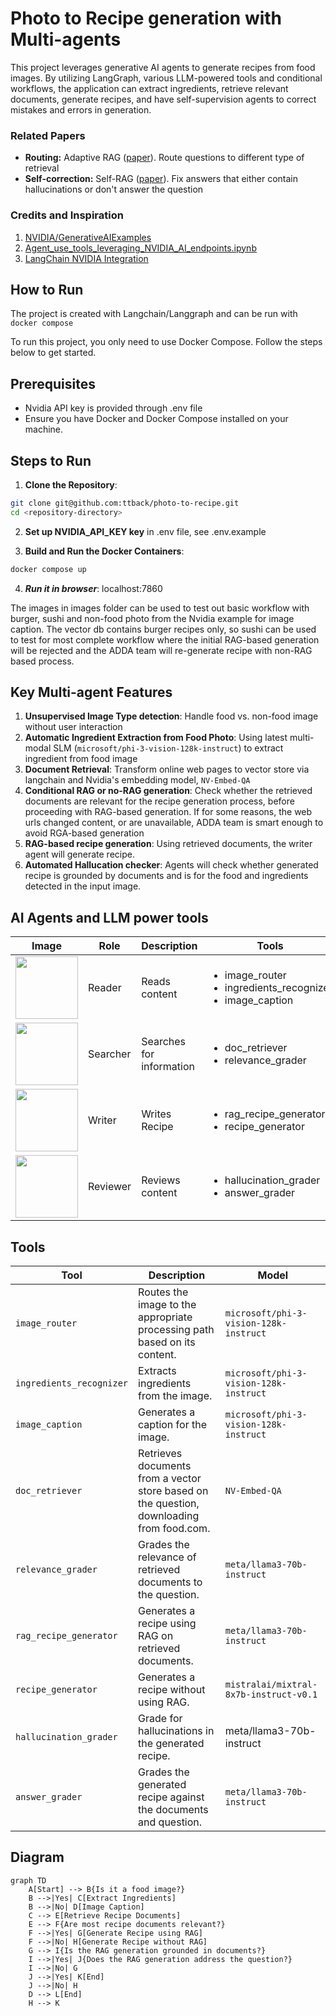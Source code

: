 # Photo to Recipe generation with Multi-agents

This project leverages generative AI agents to generate recipes from food images. By utilizing ️LangGraph, various LLM-powered tools and conditional workflows, the application can extract ingredients, retrieve relevant documents, generate recipes, and have self-supervision agents to correct mistakes and errors in generation.  

### Related Papers
- **Routing:** Adaptive RAG ([paper](https://arxiv.org/abs/2403.14403)). Route questions to different type of retrieval 
- **Self-correction:** Self-RAG ([paper](https://arxiv.org/abs/2310.11511)). Fix answers that either contain hallucinations or don't answer the question

### Credits and Inspiration
1. [NVIDIA/GenerativeAIExamples](https://github.com/NVIDIA/GenerativeAIExamples/tree/main)
2. [Agent_use_tools_leveraging_NVIDIA_AI_endpoints.ipynb](https://github.com/NVIDIA/GenerativeAIExamples/blob/main/notebooks/04_Agent_use_tools_leveraging_NVIDIA_AI_endpoints.ipynb)
3. [LangChain NVIDIA Integration](https://github.com/langchain-ai/langchain-nvidia/tree/main)

## How to Run 
The project is created with Langchain/Langgraph and can be run with `docker compose`

To run this project, you only need to use Docker Compose. Follow the steps below to get started.

## Prerequisites
- Nvidia API key is provided through .env file
- Ensure you have Docker and Docker Compose installed on your machine.

## Steps to Run

1. **Clone the Repository**:
```sh
git clone git@github.com:ttback/photo-to-recipe.git
cd <repository-directory>
```

2. **Set up NVIDIA_API_KEY key** in .env file, see .env.example

3. **Build and Run the Docker Containers**:
```sh
docker compose up
```

4. ***Run it in browser***:
localhost:7860

The images in images folder can be used to test out basic workflow with burger, sushi and non-food photo from the Nvidia example for image caption.
The vector db contains burger recipes only, so sushi can be used to test for most complete workflow where the initial RAG-based generation will be rejected and the ADDA team will re-generate recipe with non-RAG based process. 

## Key Multi-agent Features
1. **Unsupervised Image Type detection**: Handle food vs. non-food image without user interaction
2. **Automatic Ingredient Extraction from Food Photo**: Using latest multi-modal SLM (`microsoft/phi-3-vision-128k-instruct`) to extract ingredient from food image
3. **Document Retrieval**: Transform online web pages to vector store via langchain and Nvidia's embedding model, `NV-Embed-QA`
4. **Conditional RAG or no-RAG generation**: Check whether the retrieved documents are relevant for the recipe generation process, before proceeding with RAG-based generation. If for some reasons, the web urls changed content, or are unavailable, ADDA team is smart enough to avoid RGA-based generation
5. **RAG-based recipe generation**: Using retrieved documents, the writer agent will generate recipe.
6. **Automated Hallucation checker**: Agents will check whether generated recipe is grounded by documents and is for the food and ingredients detected in the input image.

## AI Agents and LLM power tools

| Image                                                                 | Role      | Description                | Tools       |
|-----------------------------------------------------------------------|-----------|----------------------------|-------------|
| <img src="https://github.com/ttback/photo-to-recipe/assets/607140/0261bb41-9bdb-4f08-8380-6cbc95ee56e8" width="100"> | Reader    | Reads content              | <ul><li>image_router</li><li>ingredients_recognizer</li><li>image_caption</li></ul>        |
| <img src="https://github.com/ttback/photo-to-recipe/assets/607140/63366760-6ac1-4c25-a40a-5f324348ddaa" width="100"> | Searcher  | Searches for information   | <ul><li>doc_retriever</li><li>relevance_grader</li></ul>    |
| <img src="https://github.com/ttback/photo-to-recipe/assets/607140/62e18d29-ef30-4020-afbf-bb28697f3c8e" width="100"> | Writer    | Writes Recipe             | <ul><li>rag_recipe_generator</li><li>recipe_generator</li></ul>  |
| <img src="https://github.com/ttback/photo-to-recipe/assets/607140/8e0f1b82-eae7-448c-8318-b0425d454757" width="100"> | Reviewer  | Reviews content            | <ul><li>hallucination_grader</li><li>answer_grader</li></ul>     |

## Tools

| Tool                        | Description                                                                 | Model                          |
|-----------------------------|-----------------------------------------------------------------------------|-------------------------------|
| `image_router`               | Routes the image to the appropriate processing path based on its content.   | `microsoft/phi-3-vision-128k-instruct`                           |
| `ingredients_recognizer`       | Extracts ingredients from the image.                                         | `microsoft/phi-3-vision-128k-instruct`                           |
| `image_caption`             | Generates a caption for the image.                                           | `microsoft/phi-3-vision-128k-instruct`                           |
| `doc_retriever`                  | Retrieves documents from a vector store based on the question, downloading from food.com.               | `NV-Embed-QA`                           |
| `relevance_grader`           | Grades the relevance of retrieved documents to the question.                 | `meta/llama3-70b-instruct`                           |
| `rag_recipe_generator`      | Generates a recipe using RAG on retrieved documents.                         | `meta/llama3-70b-instruct`    |
| `recipe_generator`          | Generates a recipe without using RAG.                                        | `mistralai/mixtral-8x7b-instruct-v0.1`                           |
| `hallucination_grader`      | Grade for hallucinations in the generated recipe.                           | meta/llama3-70b-instruct                           |
| `answer_grader` | Grades the generated recipe against the documents and question. | `meta/llama3-70b-instruct`                           |


## Diagram

```mermaid
graph TD
    A[Start] --> B{Is it a food image?}
    B -->|Yes| C[Extract Ingredients]
    B -->|No| D[Image Caption]
    C --> E[Retrieve Recipe Documents]
    E --> F{Are most recipe documents relevant?}
    F -->|Yes| G[Generate Recipe using RAG]
    F -->|No| H[Generate Recipe without RAG]
    G --> I{Is the RAG generation grounded in documents?}
    I -->|Yes| J{Does the RAG generation address the question?}
    I -->|No| G
    J -->|Yes| K[End]
    J -->|No| H
    D --> L[End]
    H --> K
```
